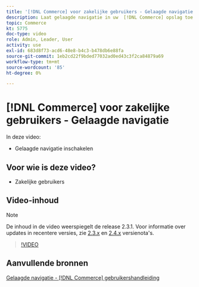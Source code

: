 ```yaml
---
title: '[!DNL Commerce] voor zakelijke gebruikers - Gelaagde navigatie'
description: Laat gelaagde navigatie in uw  [!DNL Commerce] opslag toe zodat de klanten producten gemakkelijk en snel kunnen vinden.
topic: Commerce
kt: 5775
doc-type: video
role: Admin, Leader, User
activity: use
exl-id: 683d8f73-acd6-48e8-b4c3-b478db6e88fa
source-git-commit: 1eb2cd22f9bded77032ad0ed43c3f2ca84879a69
workflow-type: tm+mt
source-wordcount: '85'
ht-degree: 0%

---
```


# [!DNL Commerce] voor zakelijke gebruikers - Gelaagde navigatie

In deze video:

- Gelaagde navigatie inschakelen

## Voor wie is deze video?

- Zakelijke gebruikers

## Video-inhoud

>[!NOTE]
>
>De inhoud in de video weerspiegelt de release 2.3.1. Voor informatie over updates in recentere versies, zie [ 2.3.x](https://devdocs.magento.com/guides/v2.3/release-notes/bk-release-notes.html) en [2.4.x](https://devdocs.magento.com/guides/v2.4/release-notes/bk-release-notes.html) versienota&#39;s.

>[!VIDEO](https://video.tv.adobe.com/v/36186?quality=12&learn=on)

## Aanvullende bronnen

[Gelaagde navigatie -  [!DNL Commerce] gebruikershandleiding](https://docs.magento.com/user-guide/catalog/navigation-layered.html)
